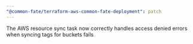 ```yaml
---
"@common-fate/terraform-aws-common-fate-deployment": patch
---
```


The AWS resource sync task now correctly handles access denied errors when syncing tags for buckets fails
